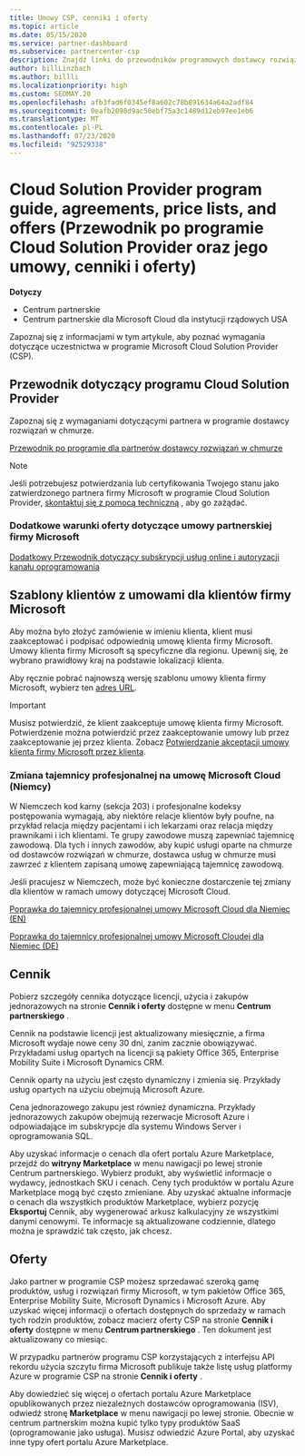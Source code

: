 ```yaml
---
title: Umowy CSP, cenniki i oferty
ms.topic: article
ms.date: 05/15/2020
ms.service: partner-dashboard
ms.subservice: partnercenter-csp
description: Znajdź linki do przewodników programowych dostawcy rozwiązań w chmurze, umów partnerskich, umów klientów, cenników i ofert.
author: billLinzbach
ms.author: billli
ms.localizationpriority: high
ms.custom: SEOMAY.20
ms.openlocfilehash: afb3fad6f0345ef8a602c78b891634a64a2adf84
ms.sourcegitcommit: 0eafb2098d9ac58ebf75a3c1489d12eb97ee1eb6
ms.translationtype: MT
ms.contentlocale: pl-PL
ms.lasthandoff: 07/23/2020
ms.locfileid: "92529338"
---
```

# <a name="cloud-solution-provider-program-guide-agreements-price-lists-and-offers"></a>Cloud Solution Provider program guide, agreements, price lists, and offers (Przewodnik po programie Cloud Solution Provider oraz jego umowy, cenniki i oferty)

**Dotyczy**

- Centrum partnerskie
- Centrum partnerskie dla Microsoft Cloud dla instytucji rządowych USA


Zapoznaj się z informacjami w tym artykule, aby poznać wymagania dotyczące uczestnictwa w programie Microsoft Cloud Solution Provider (CSP).

## <a name="cloud-solution-provider-program-guide"></a>Przewodnik dotyczący programu Cloud Solution Provider

Zapoznaj się z wymaganiami dotyczącymi partnera w programie dostawcy rozwiązań w chmurze.

[Przewodnik po programie dla partnerów dostawcy rozwiązań w chmurze](https://go.microsoft.com/fwlink/p/?LinkId=617100)

>[!Note]
>Jeśli potrzebujesz potwierdzania lub certyfikowania Twojego stanu jako zatwierdzonego partnera firmy Microsoft w programie Cloud Solution Provider, [skontaktuj się z pomocą techniczną](https://partner.microsoft.com/pcv/servicerequests/create) , aby go zażądać.

### <a name="additional-offer-terms-to-the-microsoft-partner-agreement"></a>Dodatkowe warunki oferty dotyczące umowy partnerskiej firmy Microsoft

[Dodatkowy Przewodnik dotyczący subskrypcji usług online i autoryzacji kanału oprogramowania](https://query.prod.cms.rt.microsoft.com/cms/api/am/binary/RE3NOo7)

## <a name="microsoft-customer-agreement-customer-templates"></a>Szablony klientów z umowami dla klientów firmy Microsoft

Aby można było złożyć zamówienie w imieniu klienta, klient musi zaakceptować i podpisać odpowiednią umowę klienta firmy Microsoft. Umowy klienta firmy Microsoft są specyficzne dla regionu. Upewnij się, że wybrano prawidłowy kraj na podstawie lokalizacji klienta.

Aby ręcznie pobrać najnowszą wersję szablonu umowy klienta firmy Microsoft, wybierz ten [adres URL](https://aka.ms/customeragreement).

>[!IMPORTANT]
>Musisz potwierdzić, że klient zaakceptuje umowę klienta firmy Microsoft. Potwierdzenie można potwierdzić przez zaakceptowanie umowy lub przez zaakceptowanie jej przez klienta. Zobacz [Potwierdzanie akceptacji umowy klienta firmy Microsoft przez klienta](confirm-customer-agreement.md).

### <a name="professional-secrecy-amendment-to-the-microsoft-cloud-agreement-germany"></a>Zmiana tajemnicy profesjonalnej na umowę Microsoft Cloud (Niemcy)

W Niemczech kod karny (sekcja 203) i profesjonalne kodeksy postępowania wymagają, aby niektóre relacje klientów były poufne, na przykład relacja między pacjentami i ich lekarzami oraz relacja między prawnikami i ich klientami. Te grupy zawodowe muszą zapewniać tajemnicę zawodową. Dla tych i innych zawodów, aby kupić usługi oparte na chmurze od dostawców rozwiązań w chmurze, dostawca usług w chmurze musi zawrzeć z klientem zapisaną umowę zapewniającą tajemnicę zawodową.

Jeśli pracujesz w Niemczech, może być konieczne dostarczenie tej zmiany dla klientów w ramach umowy dotyczącej Microsoft Cloud.

[Poprawka do tajemnicy profesjonalnej umowy Microsoft Cloud dla Niemiec (EN)](https://go.microsoft.com/fwlink/?linkid=2030827&clcid=0x409)

[Poprawka do tajemnicy profesjonalnej umowy Microsoft Cloudej dla Niemiec (DE)](https://go.microsoft.com/fwlink/?linkid=2030827&clcid=0x407)

## <a name="pricing"></a>Cennik

Pobierz szczegóły cennika dotyczące licencji, użycia i zakupów jednorazowych na stronie **Cennik i oferty** dostępne w menu **Centrum partnerskiego** .

Cennik na podstawie licencji jest aktualizowany miesięcznie, a firma Microsoft wydaje nowe ceny 30 dni, zanim zacznie obowiązywać. Przykładami usług opartych na licencji są pakiety Office 365, Enterprise Mobility Suite i Microsoft Dynamics CRM. 

Cennik oparty na użyciu jest często dynamiczny i zmienia się. Przykłady usług opartych na użyciu obejmują Microsoft Azure.

Cena jednorazowego zakupu jest również dynamiczna. Przykłady jednorazowych zakupów obejmują rezerwacje Microsoft Azure i odpowiadające im subskrypcje dla systemu Windows Server i oprogramowania SQL.

Aby uzyskać informacje o cenach dla ofert portalu Azure Marketplace, przejdź do **witryny Marketplace** w menu nawigacji po lewej stronie Centrum partnerskiego. Wybierz produkt, aby wyświetlić informacje o wydawcy, jednostkach SKU i cenach. Ceny tych produktów w portalu Azure Marketplace mogą być często zmieniane. Aby uzyskać aktualne informacje o cenach dla wszystkich produktów Marketplace, wybierz pozycję **Eksportuj** Cennik, aby wygenerować arkusz kalkulacyjny ze wszystkimi danymi cenowymi. Te informacje są aktualizowane codziennie, dlatego można je sprawdzić tak często, jak chcesz.

## <a name="offers"></a>Oferty

Jako partner w programie CSP możesz sprzedawać szeroką gamę produktów, usług i rozwiązań firmy Microsoft, w tym pakietów Office 365, Enterprise Mobility Suite, Microsoft Dynamics i Microsoft Azure. Aby uzyskać więcej informacji o ofertach dostępnych do sprzedaży w ramach tych rodzin produktów, zobacz macierz oferty CSP na stronie **Cennik i oferty** dostępne w menu **Centrum partnerskiego** . Ten dokument jest aktualizowany co miesiąc.

W przypadku partnerów programu CSP korzystających z interfejsu API rekordu użycia szczytu firma Microsoft publikuje także listę usług platformy Azure w programie CSP na stronie **Cennik i oferty** .

Aby dowiedzieć się więcej o ofertach portalu Azure Marketplace opublikowanych przez niezależnych dostawców oprogramowania (ISV), odwiedź stronę **Marketplace** w menu nawigacji po lewej stronie. Obecnie w centrum partnerskim można kupić tylko typy produktów SaaS (oprogramowanie jako usługa). Musisz odwiedzić Azure Portal, aby uzyskać inne typy ofert portalu Azure Marketplace.
